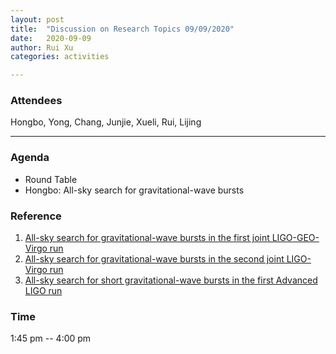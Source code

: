 ```yaml
---
layout: post
title:  "Discussion on Research Topics 09/09/2020"
date:   2020-09-09
author: Rui Xu
categories: activities

---
```



### Attendees

Hongbo, Yong, Chang, Junjie, Xueli, Rui, Lijing

---


### Agenda

- Round Table
- Hongbo: All-sky search for gravitational-wave bursts


### Reference

1. [All-sky search for gravitational-wave bursts in the first joint LIGO-GEO-Virgo run](https://arxiv.org/abs/1002.1036)
2. [All-sky search for gravitational-wave bursts in the second joint LIGO-Virgo run](https://arxiv.org/abs/1202.2788)
3. [All-sky search for short gravitational-wave bursts in the first Advanced LIGO run](https://arxiv.org/abs/1611.02972)



### Time

1:45 pm -- 4:00 pm
